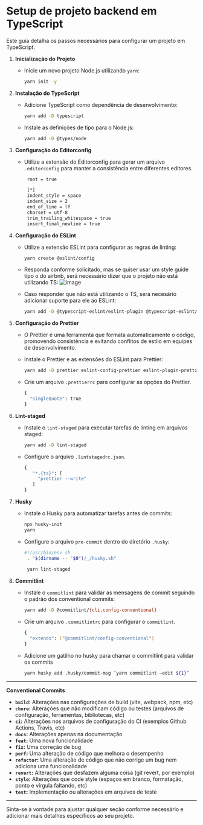 # Setup de projeto backend em TypeScript

Este guia detalha os passos necessários para configurar um projeto em TypeScript.

1. **Inicialização do Projeto**
   - Inicie um novo projeto Node.js utilizando `yarn`:

     ```bash
     yarn init -y
     ```

2. **Instalação do TypeScript**
   - Adicione TypeScript como dependência de desenvolvimento:

     ```bash
     yarn add -D typescript
     ```

   - Instale as definições de tipo para o Node.js:

     ```bash
     yarn add -D @types/node
     ```

3. **Configuração do Editorconfig**
   - Utilize a extensão do Editorconfig para gerar um arquivo `.editorconfig` para manter a consistência entre diferentes editores.

     ```bash
      root = true

      [*]
      indent_style = space
      indent_size = 2
      end_of_line = lf
      charset = utf-8
      trim_trailing_whitespace = true
      insert_final_newline = true

     ```

4. **Configuração do ESLint**
   - Utilize a extensão ESLint para configurar as regras de linting:

     ```bash
     yarn create @eslint/config
     ```
   - Responda conforme solicitado, mas se quiser usar um style guide tipo o do airbnb, será necessário dizer que o projeto não está utilizando TS:
    ![image](https://github.com/renanholler/setup-project-typescript/assets/51061210/45845b10-eae8-40f4-b4e7-ea37dbbdba64)

   - Caso responder que não está utilizando o TS, será necesário adicionar suporte para ele ao ESLint:

     ```bash
     yarn add -D @typescript-eslint/eslint-plugin @typescript-eslint/parser eslint-import-resolver-typescript
     ```

4. **Configuração do Prettier**
   - O Prettier é uma ferramenta que formata automaticamente o código, promovendo consistência e evitando conflitos de estilo em equipes de desenvolvimento.
   - Instale o Prettier e as extensões do ESLint para Prettier:

     ```bash
     yarn add -D prettier eslint-config-prettier eslint-plugin-prettier
     ```

   - Crie um arquivo `.prettierrc` para configurar as opções do Prettier.

     ```bash
     {
       "singleQuote": true
     }
     ```

6. **Lint-staged**
   - Instale o `lint-staged` para executar tarefas de linting em arquivos staged:

     ```bash
     yarn add -D lint-staged
     ```

   - Configure o arquivo `.lintstagedrc.json`.

     ```bash
     {
        "*.{ts}": [
          "prettier --write"
        ]
     }
     ```

7. **Husky**
   - Instale o Husky para automatizar tarefas antes de commits:

     ```bash
     npx husky-init
     yarn
     ```

   - Configure o arquivo `pre-commit` dentro do diretório `.husky`:

     ```bash
     #!/usr/bin/env sh
      . "$(dirname -- "$0")/_/husky.sh"
      
      yarn lint-staged
     ```

8. **Commitlint**
   - Instale o `commitlint` para validar as mensagens de commit seguindo o padrão dos conventional commits:

     ```bash
     yarn add -D @commitlint/{cli,config-conventional}
     ```

   - Crie um arquivo `.commitlintrc` para configurar o `commitlint`.
      ```bash
      {
        "extends": ["@commitlint/config-conventional"]
      }
      ```
     
   - Adicione um gatilho no husky para chamar o commitlint para validar os commits
     
      ```bash
      yarn husky add .husky/commit-msg ‘yarn commitlint —edit ${1}’  
      ```

---

**Conventional Commits**
  - **`build`:** Alterações nas configurações de build (vite, webpack, npm, etc)
  - **`chore`:** Alterações que não modificam código ou testes (arquivos de configuração, ferramentas, bibliotecas, etc)
  - **`ci`:** Alterações nos arquivos de configuração do CI (exemplos Github Actions, Travis, etc)
  - **`docs`:** Alterações apenas na documentação
  - **`feat`:** Uma nova funcionalidade
  - **`fix`:** Uma correção de bug
  - **`perf`:** Uma alteração de código que melhora o desempenho
  - **`refactor`:** Uma alteração de código que não corrige um bug nem adiciona uma funcionalidade
  - **`revert`:** Alterações que desfazem alguma coisa (git revert, por exemplo)
  - **`style`:** Alterações que code style (espaços em branco, formatação, ponto e vírgula faltando, etc)
  - **`test`:** Implementação ou alterações em arquivos de teste

---
Sinta-se à vontade para ajustar qualquer seção conforme necessário e adicionar mais detalhes específicos ao seu projeto.
